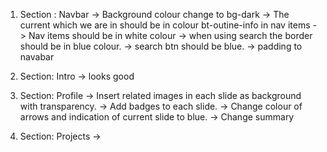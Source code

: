1. Section : Navbar
-> Background colour change to bg-dark
-> The current which we are in should be in colour bt-outine-info in nav items
-> Nav items should be in white colour
-> when using search the border should be in blue colour.
-> search btn should be blue.
-> padding to navabar

2. Section: Intro
-> looks good

3. Section: Profile
-> Insert related images in each slide as background with transparency.
-> Add badges to each slide.
-> Change colour of arrows and indication of current slide to blue. 
-> Change summary

4. Section: Projects
-> 

